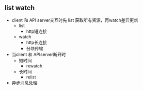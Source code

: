 

## list watch
+ client 和 API server交互时先 list 获取所有资源，再watch差异更新
    + list
        + http短连接
    + watch
        + http长连接
        + 分块传输
+ 当client 和 APIserver断开时
    + 短时间
        + rewatch
    + 长时间
        + relist
+ 异步消息处理